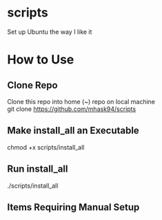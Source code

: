 # scripts
Set up Ubuntu the way I like it

# How to Use
## Clone Repo
Clone this repo into home (~) repo on local machine\
git clone https://github.com/mhask94/scripts

## Make install_all an Executable
chmod +x scripts/install_all

## Run install_all
./scripts/install_all

## Items Requiring Manual Setup
